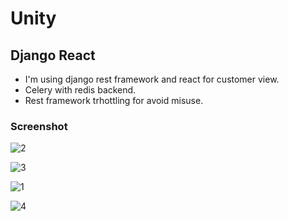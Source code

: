 # Unity

## Django React
- I'm using django rest framework and react for customer view.
- Celery with redis backend.
- Rest framework trhottling for avoid misuse.



### Screenshot


![2](https://user-images.githubusercontent.com/90748704/192912743-4dc91b2b-13ca-4981-b128-33cf94f3b2d0.png)

![3](https://user-images.githubusercontent.com/90748704/192912747-9c32c8e2-aa10-4c43-b06f-40970d949ba0.png)

![1](https://user-images.githubusercontent.com/90748704/192912739-7c611698-1ec8-4d69-9ec8-b880f68eb2b3.png)

![4](https://user-images.githubusercontent.com/90748704/192913104-685f66d2-08c6-4fa5-a9f1-eb273b20b795.png)


